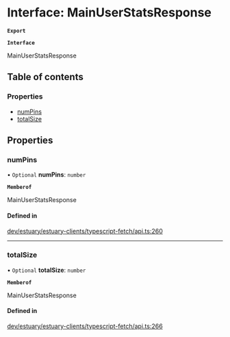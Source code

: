# Interface: MainUserStatsResponse

**`Export`**

**`Interface`**

MainUserStatsResponse

## Table of contents

### Properties

- [numPins](../wiki/MainUserStatsResponse#numpins)
- [totalSize](../wiki/MainUserStatsResponse#totalsize)

## Properties

### numPins

• `Optional` **numPins**: `number`

**`Memberof`**

MainUserStatsResponse

#### Defined in

[dev/estuary/estuary-clients/typescript-fetch/api.ts:260](https://github.com/application-research/estuary-clients/blob/8a3562b/typescript-fetch/api.ts#L260)

___

### totalSize

• `Optional` **totalSize**: `number`

**`Memberof`**

MainUserStatsResponse

#### Defined in

[dev/estuary/estuary-clients/typescript-fetch/api.ts:266](https://github.com/application-research/estuary-clients/blob/8a3562b/typescript-fetch/api.ts#L266)
